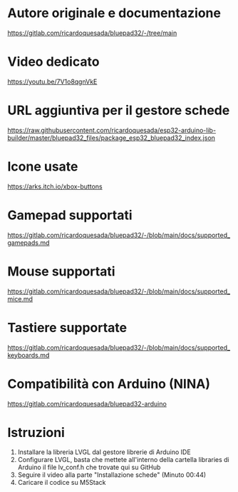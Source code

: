 # Autore originale e documentazione
https://gitlab.com/ricardoquesada/bluepad32/-/tree/main

# Video dedicato
https://youtu.be/7V1o8qgnVkE

# URL aggiuntiva per il gestore schede
https://raw.githubusercontent.com/ricardoquesada/esp32-arduino-lib-builder/master/bluepad32_files/package_esp32_bluepad32_index.json

# Icone usate
https://arks.itch.io/xbox-buttons

# Gamepad supportati
https://gitlab.com/ricardoquesada/bluepad32/-/blob/main/docs/supported_gamepads.md

# Mouse supportati
https://gitlab.com/ricardoquesada/bluepad32/-/blob/main/docs/supported_mice.md

# Tastiere supportate
https://gitlab.com/ricardoquesada/bluepad32/-/blob/main/docs/supported_keyboards.md

# Compatibilità con Arduino (NINA)
https://gitlab.com/ricardoquesada/bluepad32-arduino

# Istruzioni
1) Installare la libreria LVGL dal gestore librerie di Arduino IDE
2) Configurare LVGL, basta che mettete all'interno della cartella libraries di Arduino il file lv_conf.h che trovate qui su GitHub
3) Seguire il video alla parte "Installazione schede" (Minuto 00:44)
4) Caricare il codice su M5Stack
